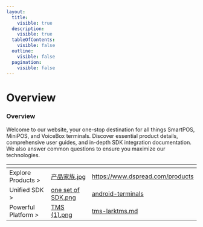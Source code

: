 ```yaml
---
layout:
  title:
    visible: true
  description:
    visible: true
  tableOfContents:
    visible: false
  outline:
    visible: false
  pagination:
    visible: false
---
```


# Overview

### Overview

Welcome to our website, your one-stop destination for all things SmartPOS, MiniPOS, and VoiceBox terminals. Discover essential product details, comprehensive user guides, and in-depth SDK integration documentation. We also answer common questions to ensure you maximize our technologies.&#x20;

<table data-view="cards"><thead><tr><th></th><th data-hidden data-card-cover data-type="files"></th><th data-hidden data-card-target data-type="content-ref"></th></tr></thead><tbody><tr><td>Explore Products ></td><td><a href=".gitbook/assets/产品家族.jpg">产品家族.jpg</a></td><td><a href="https://www.dspread.com/products">https://www.dspread.com/products</a></td></tr><tr><td>Unified SDK ></td><td><a href=".gitbook/assets/one set of SDK.png">one set of SDK.png</a></td><td><a href="integration/android-terminals/">android-terminals</a></td></tr><tr><td>Powerful Platform ></td><td><a href=".gitbook/assets/TMS (1).png">TMS (1).png</a></td><td><a href="integration/tms-larktms.md">tms-larktms.md</a></td></tr></tbody></table>

